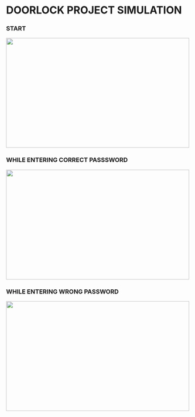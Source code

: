 # DOORLOCK PROJECT SIMULATION

### START

<img src="https://user-images.githubusercontent.com/68838221/215085517-a6444a35-ddd1-4223-82f7-33a200db924c.png" height="300" width="500">
<br/>

### WHILE ENTERING CORRECT PASSSWORD

<img src="https://user-images.githubusercontent.com/68838221/215085602-27b77a19-62ec-407c-9f0d-7ba5a2940b4a.png" height="300" width="500">
<br/>

### WHILE ENTERING WRONG PASSWORD

<img src="https://user-images.githubusercontent.com/68838221/215085616-119b8638-5d34-475e-9873-233bb6a7a3f6.png" height="300" width="500">
